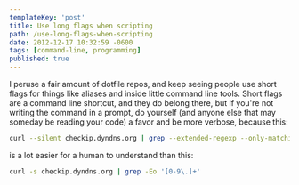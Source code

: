 ```yaml
---
templateKey: 'post'
title: Use long flags when scripting
path: /use-long-flags-when-scripting
date: 2012-12-17 10:32:59 -0600
tags: [command-line, programming]
published: true
---
```


I peruse a fair amount of dotfile repos, and keep seeing people use short flags for things like aliases and inside little command line tools. Short flags are a command line shortcut, and they do belong there, but if you're not writing the command in a prompt, do yourself (and anyone else that may someday be reading your code) a favor and be more verbose, because this:

```bash
curl --silent checkip.dyndns.org | grep --extended-regexp --only-matching '[0-9\.]+'
```

is a lot easier for a human to understand than this:

```bash
curl -s checkip.dyndns.org | grep -Eo '[0-9\.]+'
```

